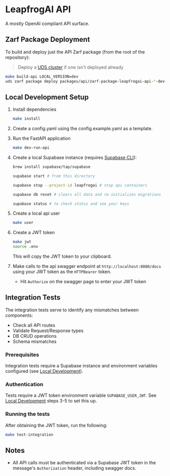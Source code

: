 # LeapfrogAI API

A mostly OpenAI compliant API surface.

## Zarf Package Deployment

To build and deploy just the API Zarf package (from the root of the repository):

> Deploy a [UDS cluster](../../README.md#uds) if one isn't deployed already

```bash
make build-api LOCAL_VERSION=dev
uds zarf package deploy packages/api/zarf-package-leapfrogai-api-*-dev.tar.zst --confirm
```

## Local Development Setup

1. Install dependencies

    ```bash
    make install
    ```

2. Create a config.yaml using the config.example.yaml as a template.

3. Run the FastAPI application

    ``` bash
    make dev-run-api
    ```

4. Create a local Supabase instance (requires [Supabase CLI](https://supabase.com/docs/guides/cli/getting-started)):

    ```bash
    brew install supabase/tap/supabase

    supabase start # from this directory

    supabase stop --project-id leapfrogai # stop api containers

    supabase db reset # clears all data and re-initializes migrations

    supabase status # to check status and see your keys
    ```

5. Create a local api user

    ```bash
    make user
    ```

6. Create a JWT token

    ```bash
    make jwt
    source .env
    ```

    This will copy the JWT token to your clipboard.

7. Make calls to the api swagger endpoint at `http://localhost:8080/docs` using your JWT token as the `HTTPBearer` token.
   * Hit `Authorize` on the swagger page to enter your JWT token

## Integration Tests

The integration tests serve to identify any mismatches between components:

* Check all API routes
* Validate Request/Response types
* DB CRUD operations
* Schema mismatches

### Prerequisites

Integration tests require a Supabase instance and environment variables configured (see [Local Development](#local-development-setup)).

### Authentication

Tests require a JWT token environment variable `SUPABASE_USER_JWT`. See [Local Development](#local-development-setup) steps 3-5 to set this up.

### Running the tests

After obtaining the JWT token, run the following:

```bash
make test-integration
```

## Notes

* All API calls must be authenticated via a Supabase JWT token in the message's `Authorization` header, including swagger docs.

